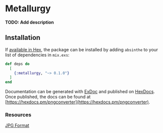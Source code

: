 # Metallurgy

**TODO: Add description**

## Installation

If [available in Hex](https://hex.pm/docs/publish), the package can be installed
by adding `absinthe` to your list of dependencies in `mix.exs`:

```elixir
def deps do
  [
    {:metallurgy, "~> 0.1.0"}
  ]
end
```

Documentation can be generated with [ExDoc](https://github.com/elixir-lang/ex_doc)
and published on [HexDocs](https://hexdocs.pm). Once published, the docs can
be found at [https://hexdocs.pm/pngconverter](https://hexdocs.pm/pngconverter).

### Resources
[JPG Format](https://www.file-recovery.com/jpg-signature-format.htm)

